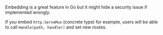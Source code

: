 Embedding is a great feature in Go but it might hide a security issue if implemented wrongly.

If you embed `http.ServeMux` (concrete type) for example, users will be able to call `Handle(path, handler)` and set new routes. 
